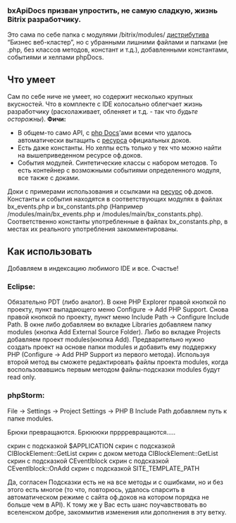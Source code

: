 ### bxApiDocs призван упростить, не самую сладкую, жизнь Bitrix разработчику.

Это сама по себе папка с модулями /bitrix/modules/  [дистрибутива](http://www.1c-bitrix.ru/download/cms.php#tab-php-link) “Бизнес веб-кластер”, но с убранными лишними файлами и папками (не .php, без классов методов, констант и т.д.), добавленными константами, событиями и хелпами phpDocs.

## Что умеет
Сам по себе ниче не умеет, но содержит несколько крупных вкусностей. Что в комплекте с IDE колоcально облегчает жизнь разработчику (расхолаживает, обленяет и т.д. - так что *будьте осторожны*).
**Фичи:**
- В общем-то само API, с [php Docs](http://ru.wikipedia.org/wiki/PHPDoc)’ами всеми что удалось автоматически вытащить с [ресурса](http://dev.1c-bitrix.ru/api_help/) официальных доков.
- Есть даже константы. Но хелпы есть только у тех что можно найти на вышеприведенном ресурсе оф.доков.
- События модулей. Синтетические классы с набором методов. То есть контейнер с возможными событиями определенного модуля, все также с доками.

Доки с примерами использования и ссылками на [ресурс](http://dev.1c-bitrix.ru/api_help/)  оф.доков.
Константы и события находятся в соответствующих модулях в файлах bx_events.php и bx_constants.php (Например /modules/main/bx_events.php и /modules/main/bx_constants.php).
Соответственно константы употребленные в файлах bx_constants.php, в местах иx реального употребления закомментированы.

## Как использовать
Добавляем в индексацию любимого IDE и все. Счастье!

### Eclipse:
Обязательно PDT (либо аналог).
В окне PHP Explorer правой кнопкой по проекту, пункт выпадающего меню Configure -> Add PHP Support. Снова правой кнопкой по проекту, пункт меню Include Path -> Configure Include Path. В окне либо добавляем во вкладке Libraries добавляем папку modules (кнопка Add External Source Folder). Либо во вкладке Projects добавляем проект modules(кнопка Add). Предварительно нужно создать проект на основе папки modules и добавить ему поддержку PHP (Configure -> Add PHP Support из первого метода). Используя второй метод вы сможете редактировать файлы проекта modules, когда воспользовавшись первым методом файлы-подсказки modules будут read only.

### phpStorm:
File -> Settings -> Project Settings -> PHP
В Include Path добавляем путь к папке modules.




Брюки превращаются. Брюююки прррревращаются.....

скрин с подсказкой $APPLICATION
скрин с подсказкой CIBlockElement::GetList
скрин с доком метода CIBlockElement::GetList
скрин с подсказкой CEventIblock
скрин с подсказкой CEventIblock::OnAdd
скрин с подсказкой SITE_TEMPLATE_PATH


Да, согласен
Подсказки есть не на все методы и с ошибками, но и без этого есть многое (то что, повторюсь, удалось спарсить в автоматическом режиме с сайта оф.доков на котором порядка не больше чем в API). К тому же у Вас есть шанс поучавствовать во вселенском добре, закоммитив изменения или дополнения в эту ветку.